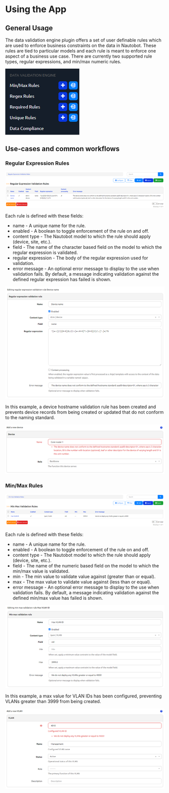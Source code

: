 # Using the App

## General Usage

The data validation engine plugin offers a set of user definable rules which are used to enforce business constraints on the data in Nautobot. These rules are tied to particular models and each rule is meant to enforce one aspect of a business use case. There are currently two supported rule types, regular expressions, and min/max numeric rules.

![Dropdown](../images/dropdown.png)

## Use-cases and common workflows

### Regular Expression Rules

![Regex Rules List](../images/regex-rules-list.png)

Each rule is defined with these fields:

* name - A unique name for the rule.
* enabled - A boolean to toggle enforcement of the rule on and off.
* content type - The Nautobot model to which the rule should apply (device, site, etc.).
* field - The name of the character based field on the model to which the regular expression is validated.
* regular expression - The body of the regular expression used for validation.
* error message - An optional error message to display to the use when validation fails. By default, a message indicating validation against the defined regular expression has failed is shown.

![Regex Rules Edit](../images/regex-rules-edit.png)

In this example, a device hostname validation rule has been created and prevents device records from being created or updated that do not conform to the naming standard.

![Regex Rules Enforcement](../images/regex-rules-enforcement.png)

### Min/Max Rules

![Min/Max List](../images/min-max-rules-list.png)

Each rule is defined with these fields:

* name - A unique name for the rule.
* enabled - A boolean to toggle enforcement of the rule on and off.
* content type - The Nautobot model to which the rule should apply (device, site, etc.).
* field - The name of the numeric based field on the model to which the min/max value is validated.
* min - The min value to validate value against (greater than or equal).
* max - The max value to validate value against (less than or equal).
* error message - An optional error message to display to the use when validation fails. By default, a message indicating validation against the defined min/max value has failed is shown.

![Min/Max Rules Edit](../images/min-max-rules-edit.png)

In this example, a max value for VLAN IDs has been configured, preventing VLANs greater than 3999 from being created.

![Min/Max Rules Enforcement](../images/min-max-rules-enforcement.png)
